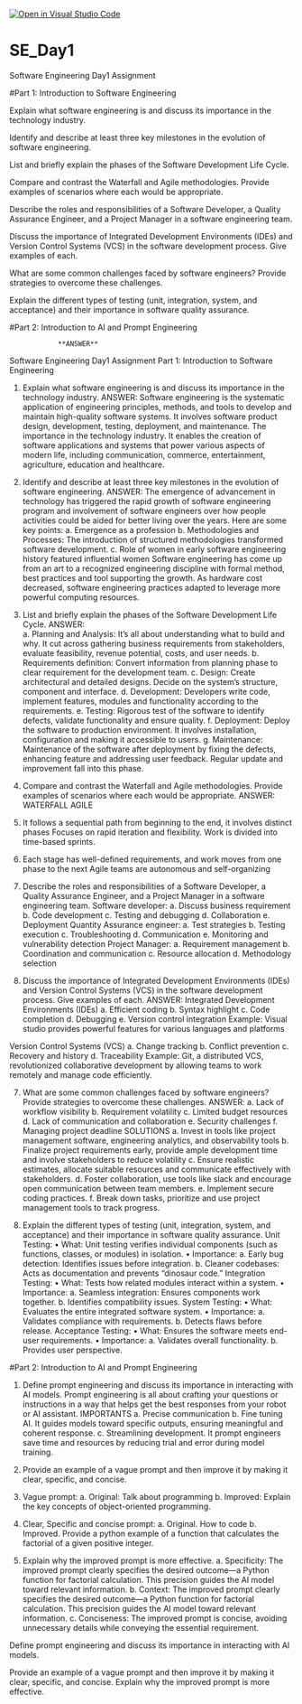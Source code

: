 [![Open in Visual Studio Code](https://classroom.github.com/assets/open-in-vscode-2e0aaae1b6195c2367325f4f02e2d04e9abb55f0b24a779b69b11b9e10269abc.svg)](https://classroom.github.com/online_ide?assignment_repo_id=15539852&assignment_repo_type=AssignmentRepo)
# SE_Day1
Software Engineering Day1 Assignment

#Part 1: Introduction to Software Engineering

Explain what software engineering is and discuss its importance in the technology industry.


Identify and describe at least three key milestones in the evolution of software engineering.


List and briefly explain the phases of the Software Development Life Cycle.


Compare and contrast the Waterfall and Agile methodologies. Provide examples of scenarios where each would be appropriate.


Describe the roles and responsibilities of a Software Developer, a Quality Assurance Engineer, and a Project Manager in a software engineering team.


Discuss the importance of Integrated Development Environments (IDEs) and Version Control Systems (VCS) in the software development process. Give examples of each.


What are some common challenges faced by software engineers? Provide strategies to overcome these challenges.


Explain the different types of testing (unit, integration, system, and acceptance) and their importance in software quality assurance.


#Part 2: Introduction to AI and Prompt Engineering





                **ANSWER**


                
Software Engineering Day1 Assignment
Part 1: Introduction to Software Engineering
1.	Explain what software engineering is and discuss its importance in the technology industry.
ANSWER: Software engineering is the systematic application of engineering principles, methods, and tools to develop and maintain high-quality software systems. It involves software product design, development, testing, deployment, and maintenance.
		The importance in the technology industry.
	It enables the creation of software applications and systems that power various aspects of modern life, including communication, commerce, entertainment, agriculture, education and healthcare.
2.	Identify and describe at least three key milestones in the evolution of software engineering.
ANSWER: The emergence of advancement in technology has triggered the rapid growth of software engineering program and involvement of software engineers over how people activities could be aided for better living over the years. Here are some key points:
a.	Emergence as a profession
b.	Methodologies and Processes: The introduction of structured methodologies transformed software development. 
c.	Role of women in early software engineering history featured influential women
Software engineering has come up from an art to a recognized engineering discipline with formal method, best practices and tool supporting the growth. As hardware cost decreased, software engineering practices adapted to leverage more powerful computing resources.

3.	List and briefly explain the phases of the Software Development Life Cycle.
ANSWER:  
a.	Planning and Analysis: It’s all about understanding what to build and why. It cut across gathering business requirements from stakeholders, evaluate feasibility, revenue potential, costs, and user needs.
b.	Requirements definition: Convert information from planning phase to clear requirement for the development team.
c.	Design: Create architectural and detailed designs. Decide on the system’s structure, component and interface.
d.	Development: Developers write code, implement features, modules and functionality according to the requirements.
e.	Testing: Rigorous test of the software to identify defects, validate functionality and ensure quality.
f.	Deployment: Deploy the software to production environment. It involves installation, configuration and making it accessible to users.
g.	Maintenance: Maintenance of the software after deployment by fixing the defects, enhancing feature and addressing user feedback. Regular update and improvement fall into this phase.

 
4.	Compare and contrast the Waterfall and Agile methodologies. Provide examples of scenarios where each would be appropriate.
ANSWER: 
WATERFALL	AGILE
1.	It follows a sequential path from beginning to the end, it involves distinct phases	Focuses on rapid iteration and flexibility. Work is divided into time-based sprints.
2.	Each stage has well-defined requirements, and work moves from one phase to the next	Agile teams are autonomous and self-organizing

5.	Describe the roles and responsibilities of a Software Developer, a Quality Assurance Engineer, and a Project Manager in a software engineering team.
Software developer:
a.	Discuss business requirement
b.	Code development
c.	Testing and debugging
d.	Collaboration
e.	Deployment
Quantity Assurance engineer:
a.	Test strategies
b.	Testing execution
c.	Troubleshooting
d.	Communication
e.	Monitoring and vulnerability detection
Project Manager:
a.	Requirement management
b.	Coordination and communication
c.	Resource allocation
d.	Methodology selection

6.	Discuss the importance of Integrated Development Environments (IDEs) and Version Control Systems (VCS) in the software development process. Give examples of each.
ANSWER: 
Integrated Development Environments (IDEs)
a.	Efficient coding
b.	Syntax highlight
c.	Code completion
d.	Debugging
e.	Version control integration
Example: Visual studio provides powerful features for various languages and platforms

Version Control Systems (VCS)
a.	Change tracking
b.	Conflict prevention
c.	Recovery and history
d.	Traceability
Example: Git, a distributed VCS, revolutionized collaborative development by allowing teams to work remotely and manage code efficiently.

7.	What are some common challenges faced by software engineers? Provide strategies to overcome these challenges.
ANSWER: 
a.	Lack of workflow visibility
b.	Requirement volatility
c.	Limited budget resources
d.	Lack of communication and collaboration
e.	Security challenges
f.	Managing project deadline
SOLUTIONS
a.	Invest in tools like project management software, engineering analytics, and observability tools
b.	Finalize project requirements early, provide ample development time and involve stakeholders to reduce volatility
c.	Ensure realistic estimates, allocate suitable resources and communicate effectively with stakeholders.
d.	Foster collaboration, use tools like slack and encourage open communication between team members.
e.	Implement secure coding practices.
f.	Break down tasks, prioritize and use project management tools to track progress.

8.	Explain the different types of testing (unit, integration, system, and acceptance) and their importance in software quality assurance.
Unit Testing:
•	What: Unit testing verifies individual components (such as functions, classes, or modules) in isolation.
•	Importance:
a.	Early bug detection: Identifies issues before integration.
b.	Cleaner codebases: Acts as documentation and prevents “dinosaur code.”
Integration Testing:
•	What: Tests how related modules interact within a system.
•	Importance:
a.	Seamless integration: Ensures components work together.
b.	Identifies compatibility issues.
System Testing:
•	What: Evaluates the entire integrated software system.
•	Importance:
a.	Validates compliance with requirements.
b.	Detects flaws before release.
Acceptance Testing:
•	What: Ensures the software meets end-user requirements.
•	Importance:
a.	Validates overall functionality.
b.	Provides user perspective.

#Part 2: Introduction to AI and Prompt Engineering
1.	Define prompt engineering and discuss its importance in interacting with AI models.
Prompt engineering is all about crafting your questions or instructions in a way that helps get the best responses from your robot or AI assistant.
IMPORTANTS
a.	Precise communication
b.	Fine tuning AI. It guides models toward specific outputs, ensuring meaningful and coherent response.
c.	Streamlining development. It prompt engineers save time and resources by reducing trial and error during model training.

2.	Provide an example of a vague prompt and then improve it by making it clear, specific, and concise.
1. Vague prompt:
a.	Original: Talk about programming
b.	Improved: Explain the key concepts of object-oriented programming.
2. Clear, Specific and concise prompt:
a. Original. How to code
b. Improved. Provide a python example of a function that calculates the factorial of a given positive integer.
 
3.	Explain why the improved prompt is more effective.
a.	Specificity: The improved prompt clearly specifies the desired outcome—a Python function for factorial calculation. This precision guides the AI model toward relevant information.
b.	Context: The improved prompt clearly specifies the desired outcome—a Python function for factorial calculation. This precision guides the AI model toward relevant information.
c.	Conciseness: The improved prompt is concise, avoiding unnecessary details while conveying the essential requirement.



Define prompt engineering and discuss its importance in interacting with AI models.


Provide an example of a vague prompt and then improve it by making it clear, specific, and concise. Explain why the improved prompt is more effective.
